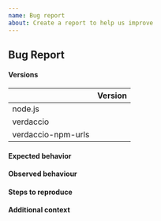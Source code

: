```yaml
---
name: Bug report
about: Create a report to help us improve
---
```


<!-- Please fill out the sections below. -->

## Bug Report

#### Versions

|                    | Version |
| ------------------ | ------- |
| node.js            |         |
| verdaccio          |         |
| verdaccio-npm-urls |         |

#### Expected behavior
<!-- A clear and concise description of what you expected to happen. -->

#### Observed behaviour
<!-- A clear and concise description of what the bug is. -->

#### Steps to reproduce
<!-- Steps to reproduce the behavior:
1. Go to '...'
2. Click on '....'
3. Scroll down to '....'
4. See error -->

#### Additional context
<!-- Screenshots, terminal output or any other context about the problem. -->
